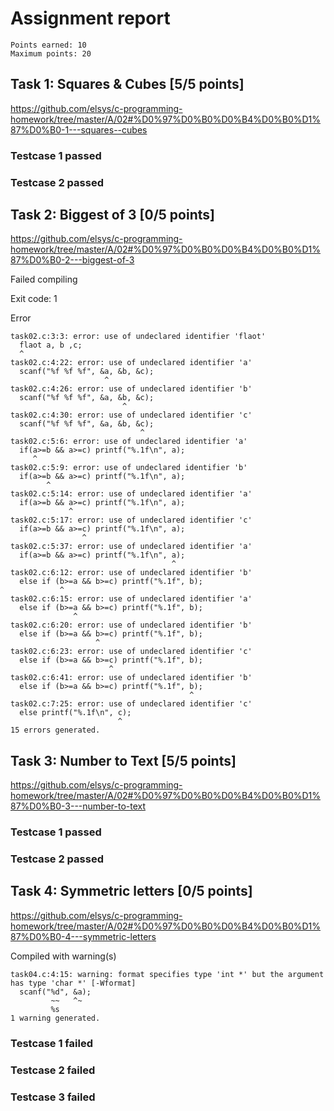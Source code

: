 # Assignment report
```
Points earned: 10
Maximum points: 20
```

## Task 1: Squares & Cubes [5/5 points]
https://github.com/elsys/c-programming-homework/tree/master/A/02#%D0%97%D0%B0%D0%B4%D0%B0%D1%87%D0%B0-1---squares--cubes

### Testcase 1 passed
### Testcase 2 passed

## Task 2: Biggest of 3 [0/5 points]
https://github.com/elsys/c-programming-homework/tree/master/A/02#%D0%97%D0%B0%D0%B4%D0%B0%D1%87%D0%B0-2---biggest-of-3

Failed compiling

Exit code: 1

Error
```
task02.c:3:3: error: use of undeclared identifier 'flaot'
  flaot a, b ,c;
  ^
task02.c:4:22: error: use of undeclared identifier 'a'
  scanf("%f %f %f", &a, &b, &c);
                     ^
task02.c:4:26: error: use of undeclared identifier 'b'
  scanf("%f %f %f", &a, &b, &c);
                         ^
task02.c:4:30: error: use of undeclared identifier 'c'
  scanf("%f %f %f", &a, &b, &c);
                             ^
task02.c:5:6: error: use of undeclared identifier 'a'
  if(a>=b && a>=c) printf("%.1f\n", a);
     ^
task02.c:5:9: error: use of undeclared identifier 'b'
  if(a>=b && a>=c) printf("%.1f\n", a);
        ^
task02.c:5:14: error: use of undeclared identifier 'a'
  if(a>=b && a>=c) printf("%.1f\n", a);
             ^
task02.c:5:17: error: use of undeclared identifier 'c'
  if(a>=b && a>=c) printf("%.1f\n", a);
                ^
task02.c:5:37: error: use of undeclared identifier 'a'
  if(a>=b && a>=c) printf("%.1f\n", a);
                                    ^
task02.c:6:12: error: use of undeclared identifier 'b'
  else if (b>=a && b>=c) printf("%.1f", b);
           ^
task02.c:6:15: error: use of undeclared identifier 'a'
  else if (b>=a && b>=c) printf("%.1f", b);
              ^
task02.c:6:20: error: use of undeclared identifier 'b'
  else if (b>=a && b>=c) printf("%.1f", b);
                   ^
task02.c:6:23: error: use of undeclared identifier 'c'
  else if (b>=a && b>=c) printf("%.1f", b);
                      ^
task02.c:6:41: error: use of undeclared identifier 'b'
  else if (b>=a && b>=c) printf("%.1f", b);
                                        ^
task02.c:7:25: error: use of undeclared identifier 'c'
  else printf("%.1f\n", c);
                        ^
15 errors generated.

```

## Task 3: Number to Text [5/5 points]
https://github.com/elsys/c-programming-homework/tree/master/A/02#%D0%97%D0%B0%D0%B4%D0%B0%D1%87%D0%B0-3---number-to-text

### Testcase 1 passed
### Testcase 2 passed

## Task 4: Symmetric letters [0/5 points]
https://github.com/elsys/c-programming-homework/tree/master/A/02#%D0%97%D0%B0%D0%B4%D0%B0%D1%87%D0%B0-4---symmetric-letters

Compiled with warning(s)
```
task04.c:4:15: warning: format specifies type 'int *' but the argument has type 'char *' [-Wformat]
  scanf("%d", &a);
         ~~   ^~
         %s
1 warning generated.

```
### Testcase 1 failed
### Testcase 2 failed
### Testcase 3 failed
